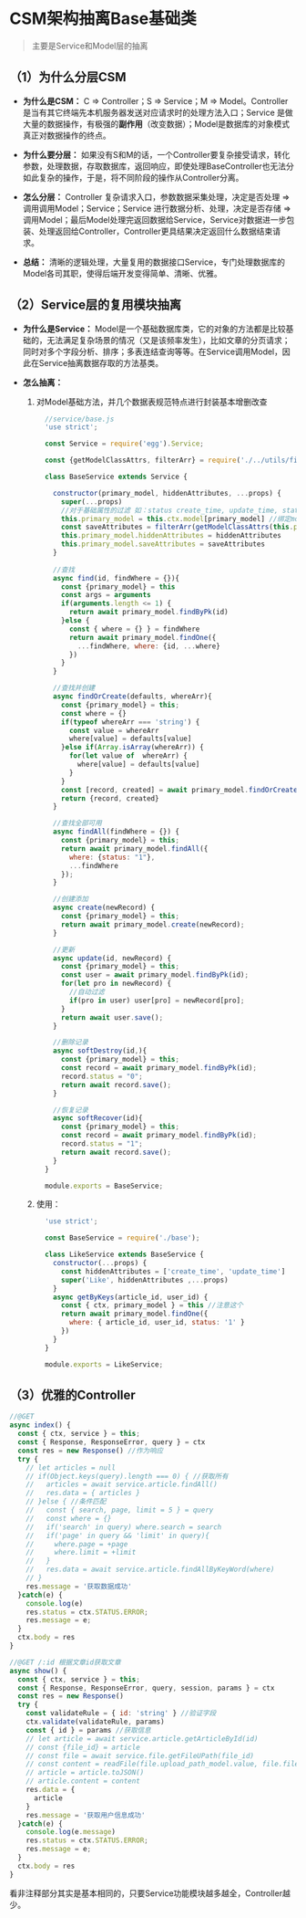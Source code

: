 # CSM架构抽离Base基础类
> 主要是Service和Model层的抽离

## （1）为什么分层CSM
- **为什么是CSM：** C => Controller；S => Service；M => Model。Controller 是当有其它终端先本机服务器发送对应请求时的处理方法入口；Service 是做大量的数据操作，有极强的**副作用**（改变数据）；Model是数据库的对象模式真正对数据操作的终点。

- **为什么要分层：** 如果没有S和M的话，一个Controller要复杂接受请求，转化参数，处理数据，存取数据库，返回响应，即使处理BaseController也无法分如此复杂的操作，于是，将不同阶段的操作从Controller分离。

- **怎么分层：** Controller 复杂请求入口，参数数据采集处理，决定是否处理 => 调用调用Model；Service；Service 进行数据分析、处理，决定是否存储 => 调用Model；最后Model处理完返回数据给Service，Service对数据进一步包装、处理返回给Controller，Controller更具结果决定返回什么数据结束请求。

- **总结：** 清晰的逻辑处理，大量复用的数据接口Service，专门处理数据库的Model各司其职，使得后端开发变得简单、清晰、优雅。

## （2）Service层的复用模块抽离
- **为什么是Service：** Model是一个基础数据库类，它的对象的方法都是比较基础的，无法满足复杂场景的情况（又是该频率发生），比如文章的分页请求；同时对多个字段分析、排序；多表连结查询等等。在Service调用Model，因此在Service抽离数据存取的方法基类。

- **怎么抽离：**    
  1.  对Model基础方法，并几个数据表规范特点进行封装基本增删改查
      ```javascript
        //service/base.js
        'use strict';

        const Service = require('egg').Service;

        const {getModelClassAttrs, filterArr} = require('./../utils/filters')

        class BaseService extends Service {

          constructor(primary_model, hiddenAttributes, ...props) {
            super(...props)
            //对于基础属性的过滤 如：status create_time, update_time, status
            this.primary_model = this.ctx.model[primary_model] //绑定model成this的属性
            const saveAttributes = filterArr(getModelClassAttrs(this.primary_model), hiddenAttributes) 
            this.primary_model.hiddenAttributes = hiddenAttributes
            this.primary_model.saveAttributes = saveAttributes
          }
          
          //查找
          async find(id, findWhere = {}){
            const {primary_model} = this
            const args = arguments
            if(arguments.length <= 1) {
              return await primary_model.findByPk(id)
            }else {
              const { where = {} } = findWhere
              return await primary_model.findOne({
                ...findWhere, where: {id, ...where}
              })
            }
          }

          //查找并创建
          async findOrCreate(defaults, whereArr){
            const {primary_model} = this;
            const where = {}
            if(typeof whereArr === 'string') {
              const value = whereArr
              where[value] = defaults[value]
            }else if(Array.isArray(whereArr)) {
              for(let value of  whereArr) {
                where[value] = defaults[value]
              }
            }
            const [record, created] = await primary_model.findOrCreate({where,defaults})
            return {record, created}
          }

          //查找全部可用
          async findAll(findWhere = {}) {
            const {primary_model} = this;
            return await primary_model.findAll({
              where: {status: "1"},
              ...findWhere
            });
          }

          //创建添加
          async create(newRecord) {
            const {primary_model} = this;
            return await primary_model.create(newRecord);
          }

          //更新
          async update(id, newRecord) {
            const {primary_model} = this;
            const user = await primary_model.findByPk(id);
            for(let pro in newRecord) {
              //自动过滤
              if(pro in user) user[pro] = newRecord[pro];
            }
            return await user.save();
          }

          //删除记录
          async softDestroy(id,){
            const {primary_model} = this;
            const record = await primary_model.findByPk(id);
            record.status = "0";
            return await record.save();
          }

          //恢复记录
          async softRecover(id){
            const {primary_model} = this;
            const record = await primary_model.findByPk(id);
            record.status = "1";
            return await record.save();
          }
        }

        module.exports = BaseService;
      ```

  2.  使用：
      ```javascript
        'use strict';

        const BaseService = require('./base');

        class LikeService extends BaseService {
          constructor(...props) {
            const hiddenAttributes = ['create_time', 'update_time']
            super('Like', hiddenAttributes ,...props)
          }
          async getByKeys(article_id, user_id) {
            const { ctx, primary_model } = this //注意这个
            return await primary_model.findOne({
              where: { article_id, user_id, status: '1' }
            })
          }
        }

        module.exports = LikeService;
      ```

## （3）优雅的Controller
```javascript
//@GET 
async index() {
  const { ctx, service } = this;
  const { Response, ResponseError, query } = ctx
  const res = new Response() //作为响应
  try {
    // let articles = null
    // if(Object.keys(query).length === 0) { //获取所有
    //   articles = await service.article.findAll()
    //   res.data = { articles }
    // }else { //条件匹配
    //   const { search, page, limit = 5 } = query
    //   const where = {}
    //   if('search' in query) where.search = search
    //   if('page' in query && 'limit' in query){
    //     where.page = +page
    //     where.limit = +limit
    //   }
    //   res.data = await service.article.findAllByKeyWord(where)
    // }
    res.message = '获取数据成功'
  }catch(e) {
    console.log(e)
    res.status = ctx.STATUS.ERROR;
    res.message = e;
  }
  ctx.body = res
}

//@GET /:id 根据文章id获取文章
async show() {
  const { ctx, service } = this;
  const { Response, ResponseError, query, session, params } = ctx
  const res = new Response()
  try {
    const validateRule = { id: 'string' } //验证字段
    ctx.validate(validateRule, params)
    const { id } = params //获取信息
    // let article = await service.article.getArticleById(id)
    // const {file_id} = article
    // const file = await service.file.getFileUPath(file_id)
    // const content = readFile(file.upload_path_model.value, file.filename).toString()
    // article = article.toJSON()
    // article.content = content
    res.data = {
      article
    }
    res.message = '获取用户信息成功'
  }catch(e) {
    console.log(e.message)
    res.status = ctx.STATUS.ERROR;
    res.message = e;
  }
  ctx.body = res
}
```
看非注释部分其实是基本相同的，只要Service功能模块越多越全，Controller越少。